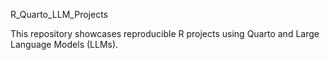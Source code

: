 R_Quarto_LLM_Projects


This repository showcases reproducible R projects using Quarto and Large Language Models (LLMs).
